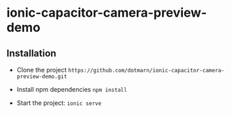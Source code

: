# ionic-capacitor-camera-preview-demo

## Installation
- Clone the project ```https://github.com/dotmarn/ionic-capacitor-camera-preview-demo.git```

- Install npm dependencies ```npm install```

- Start the project: ``` ionic serve ```

